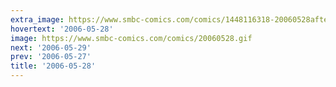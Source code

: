 ```yaml
---
extra_image: https://www.smbc-comics.com/comics/1448116318-20060528after.png
hovertext: '2006-05-28'
image: https://www.smbc-comics.com/comics/20060528.gif
next: '2006-05-29'
prev: '2006-05-27'
title: '2006-05-28'
---
```


